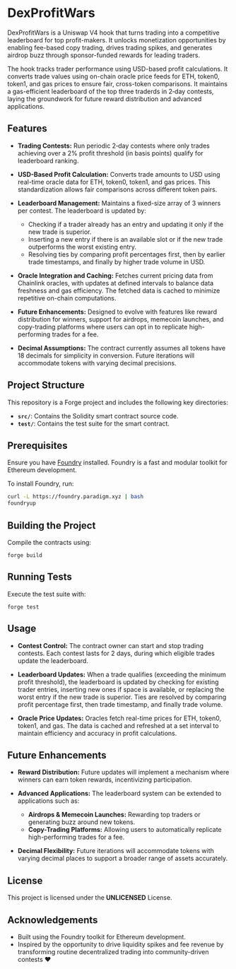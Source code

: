 # DexProfitWars

DexProfitWars is a Uniswap V4 hook that turns trading into a competitive leaderboard for top profit-makers. It unlocks monetization opportunities by enabling fee-based copy trading, drives trading spikes, and generates airdrop buzz through sponsor-funded rewards for leading traders.

The hook tracks trader performance using USD-based profit calculations. It converts trade values using on-chain oracle price feeds for ETH, token0, token1, and gas prices to ensure fair, cross-token comparisons. It maintains a gas-efficient leaderboard of the top three traderds in 2‑day contests, laying the groundwork for future reward distribution and advanced applications.

## Features

- **Trading Contests:**
  Run periodic 2‑day contests where only trades achieving over a 2% profit threshold (in basis points) qualify for leaderboard ranking.

- **USD-Based Profit Calculation:**
  Converts trade amounts to USD using real-time oracle data for ETH, token0, token1, and gas prices. This standardization allows fair comparisons across different token pairs.

- **Leaderboard Management:**
  Maintains a fixed-size array of 3 winners per contest. The leaderboard is updated by:
  - Checking if a trader already has an entry and updating it only if the new trade is superior.
  - Inserting a new entry if there is an available slot or if the new trade outperforms the worst existing entry.
  - Resolving ties by comparing profit percentages first, then by earlier trade timestamps, and finally by higher trade volume in USD.

- **Oracle Integration and Caching:**
  Fetches current pricing data from Chainlink oracles, with updates at defined intervals to balance data freshness and gas efficiency. The fetched data is cached to minimize repetitive on-chain computations.

- **Future Enhancements:**
  Designed to evolve with features like reward distribution for winners, support for airdrops, memecoin launches, and copy-trading platforms where users can opt in to replicate high-performing trades for a fee.

- **Decimal Assumptions:**
  The contract currently assumes all tokens have 18 decimals for simplicity in conversion. Future iterations will accommodate tokens with varying decimal precisions.

## Project Structure

This repository is a Forge project and includes the following key directories:
- **`src/`**: Contains the Solidity smart contract source code.
- **`test/`**: Contains the test suite for the smart contract.

## Prerequisites

Ensure you have [Foundry](https://github.com/foundry-rs/foundry) installed. Foundry is a fast and modular toolkit for Ethereum development.

To install Foundry, run:
```bash
curl -L https://foundry.paradigm.xyz | bash
foundryup
```

## Building the Project

Compile the contracts using:
```
forge build
```

## Running Tests

Execute the test suite with:
```
forge test
```

## Usage

- **Contest Control:**
  The contract owner can start and stop trading contests. Each contest lasts for 2 days, during which eligible trades update the leaderboard.

- **Leaderboard Updates:**
  When a trade qualifies (exceeding the minimum profit threshold), the leaderboard is updated by checking for existing trader entries, inserting new ones if space is available, or replacing the worst entry if the new trade is superior. Ties are resolved by comparing profit percentage first, then trade timestamp, and finally trade volume.

- **Oracle Price Updates:**
  Oracles fetch real-time prices for ETH, token0, token1, and gas. The data is cached and refreshed at a set interval to maintain efficiency and accuracy in profit calculations.

## Future Enhancements

- **Reward Distribution:**
  Future updates will implement a mechanism where winners can earn token rewards, incentivizing participation.

- **Advanced Applications:**
  The leaderboard system can be extended to applications such as:
  - **Airdrops & Memecoin Launches:** Rewarding top traders or generating buzz around new tokens.
  - **Copy-Trading Platforms:** Allowing users to automatically replicate high-performing trades for a fee.

- **Decimal Flexibility:**
  Future iterations will accommodate tokens with varying decimal places to support a broader range of assets accurately.

## License

This project is licensed under the **UNLICENSED** License.

## Acknowledgements

- Built using the Foundry toolkit for Ethereum development.
- Inspired by the opportunity to drive liquidity spikes and fee revenue by transforming routine decentralized trading into community-driven contests :heart:
